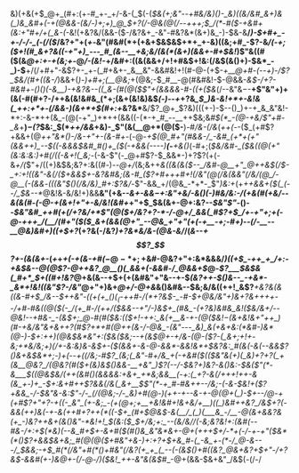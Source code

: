 &)(+&(+$_@+_(#+:(+-#_+-_+/-&-(_$(-(*_$&(+;&"--+#&/&)()-_&)((&/&#_&+)&(_)&_&#+(-+(@&&-(&/-)+;+)_@_$+?(/-@&_(@(/--+++;_$_/(*-#($-+&#+(&:+"_#+/+(_&-(-*&!(+&?&/(&&-($-/&?&+_-&"-#&?&*(&+)&_-)-$&-&__/_)-$+#+_-+-/-/-_(-(/($_/&?+"+(_+-_&"(#&#(*+(+&+$&$&$+*+_+-&)((&;+#_-$?-&_/(-+;($+!(#_&+?&((-+"+)_---_#_(&--__+&;&/(&(*(&+)(&&+-#+$&!_)$"&((#($(&_@+:+-+(&;+-_@_/-(&!-_+/&#+:((&(&&+/+!+#&$+!&:(/&$(&()+)-$&*_-_)-$__+/(/+#+"-&$?+-_+-(_#+&+-_&__&"-&&#&!+!(#-@-(+$-_+__@+#-(--+)-/$?_$&/(#+((&-/_)&&+(_)-)+#+;(__@&;_+(@&;-$_#__-@(#&#&!-$-@&&-_&$-/+?-#&#+-()()(-&__)-+&?&--((_&-(#(@($$"+(&&&&-#-((+($&_(/--&"&$-$-__+$"&"+)+(&(-#(#+?-/++&(&!&#&_(*+;(&+(&!&)&$_(-)--+_+?&*_$_)&-&!+*+-&!&(_++:+*+-(/&&-)(&+*+$(#+:+*&?&*__&/$?_@+_$?&)(((+-)-$--()_)+-+_&_&"&!-*+:-&-*++(&_-(@(-+"_)+*++(&&((-(*-+_#_--__++$&;&*_#_$(*_-(@-+&/$"+#-_&*+__)_$-($?_$&:_$(*_++/&&_+&)-_$"(&(__@+*(@($-__)-#_/&-(/&_(_++(-_-($_(+#$?+&&$+$(@_++"&*()-/&-+"+-(&-#+-_(-@-*+$(@_#+"(#&&-/_-&#_(+*+(+"(&&++)_--$((-&_&&$&#_#()+_($_(-+&&(----*_)__(-__+&()_(-#+;(*_$&/&#-_($&((@(_+"(_&:&:&:_)+#(/((_-&_+!(_&;-*(-&-$"(-_@+#$?-$_&&*-)+?$?(+(-&*+/(*$"+/((+)&$&;&?+:&((#-)_--@+/_(&;&++*&((&(&($--_/&#-@__+"_@++&$(/_$-_+:+!((&"-&(/($+&&$+-&?&#&;(&-#_($?+#+++#+!(/&"(@(/_&(&&"(/&/(@_/-@__(-(&&*-*((_(&"_$()(/&/&)_#+:$?&/-*$"-&&_+/(@&_-*+*-_$"_)&:+_(+_++&&+($(_(--/_$&--*_@&!&-&/&!+)&&__&"(+&*-_-&+-&_&$-$+:&"_$+$&/-&()(-_)_#&/&:-/(+&_(#(+&/_--&(_&(_#-(-@-+(&+!+"+-&/&!_(&#+*+"+$_$&(&+-@+:&?_--$&"$"_-()_--$&"&#_++#(+(/+?&/+*$"(@($+/&?+?-*-/-@+/_&&(_#$?+$_/+-+"+;+(-@-+++_/(__/(#+"($($_&+(&&(@+"_--@&_+"+"(+(-+__-+;-#+)--(/-__--__@&)&#+)((+$+?_(+?&(-/&?_)+?&*&/&-(@&-&/_/(*_&--+$$?_$$?+-(_&(&+-*(*+*+_+(-+(*&-+#(*_$-@-*+;+$&#-@&?+"+:&*&&&/_)((+$_-++_+_/+:-+&$&--@(@$?-@++&?_@__()(_&&+(-&&#-/_@&&+$_@-_$?___$&$&(_#+*_$+((#+!&?_@+&(&--+$+(+(&#&"+"&--+-$_(&?++-$()&--_-+&*-_&*+!&!((&"$?-/&"_@+"+)&+_@+/-@+&_&()&#&--$&;&/&((++!_&$?___+&?&__(&((&-#+$_/&--$++&"-((+(+_$()(_($-++#-/(*+?&$-_-#-$+__@&/&"+)&_+?&+++_+--_/+#-#&((@($(-_/(+_#-/(++/($&&--+"_/-)&$+_(#&_-(+?&)&#&_&!($&/&*+/_--@&!--+#_&-_-(&$+;_@-#(#($&:(*(*_$+!-++:_&(+__&-+-(@($&!_$-$(&_+&!_&+"+*+*_)(#-+&/&"&*+&+$+?($_#$?+*+#(@++(&-/-@&_-(&"---_&)_&(+&+&:(*&#-)&*(@-)-$+:_+_+_)(@&$&*&"+:($&(_$&;--+(&$_@+-+/&-(@-($?-(_&+;+!+-&;+*&/&;+)(/+-&:&)&-&$+-($(&&+-&-@-&&*-&&!&*+$&?&:_#(&(-&(--&&$?()&+&$&*+;-)__+(--+((/&;-#$?_(&;(_&"-#+/&_+(-+&#($(_($&"&(+)(_&)+?+?(_+(&__@&?_/(@&?(#($+(&)&$()&&-__+&"_)$?(--/-$&?+)&?-&()&:-$&($"(*-&___$((_@&$&/(++(&#()(&&&&:+&+_+*&;&&__(-+:(_+?-&(/+++!++-&(&_+-)+_-$+:&+_#++$?&&(/&(_&+__$$"(*-+_#-#&++--/&;-(-&-$&!+($?+&&_-/-$&"&-&:$"-/-_(/(@&;-/-_&)+#(@-)(++-+--&-+-@(@+(_)-$+--/_@_-+(+#$?+"+?-+((-_&"_(+-&;_-(+(@+;+__+&!&#+!&+&/+__)((_)&#++&?_/&$+_$?($-&&(+_+)&(-+-&(++#+?++(*((-$+_(#+$_@&$-&(__/_(_)(___&_-/__-@(&+&&?&(+_-)&?++&+(&()&"-*&!+!_$(*&:($_$+/&;+:_--(&*_/&/_/(-&;&?&!+:(_&#(--#&-_/+:+$(*&)(--&_#+$+-&+_#($(#()&_&"&*&+-@+(+++$+/-*+(-/-+_-+"($&*(*()$?+&&$&+&;_#(@(@($+#&"+&-)+:+?+$+&_#-(_-&_+-(*-/_@-&---/_$&*&;-*+$_#(*(/&"+#(*()+#&"(/&?(+_+_(_--(-(&$()+#($($&?_@&+&?+$+"-/+?&$-&&__#(+-)&__@+-(/-@-/_)($&!_++-&"&(&$_#__-@+(&&-$&+&"_/&$(_-_(/-/
